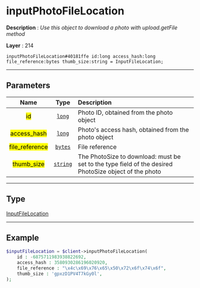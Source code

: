 # inputPhotoFileLocation

**Description** : *Use this object to download a photo with upload\.getFile method*

**Layer** : 214

```tl
inputPhotoFileLocation#40181ffe id:long access_hash:long file_reference:bytes thumb_size:string = InputFileLocation;
```

---

## Parameters

| Name | Type | Description |
| :---: | :---: | :--- |
| <mark>id</mark> | [`long`](type/long) | Photo ID, obtained from the photo object |
| <mark>access_hash</mark> | [`long`](type/long) | Photo's access hash, obtained from the photo object |
| <mark>file_reference</mark> | [`bytes`](type/bytes) | File reference |
| <mark>thumb_size</mark> | [`string`](type/string) | The PhotoSize to download: must be set to the type field of the desired PhotoSize object of the photo |

---

## Type

[InputFileLocation](type/InputFileLocation)

---

## Example

```php
$inputFileLocation = $client->inputPhotoFileLocation(
	id : -6875711983938822692,
	access_hash : 3580930286196020920,
	file_reference : "\x4c\x69\x76\x65\x50\x72\x6f\x74\x6f",
	thumb_size : 'gpxzD1PV4T7kGy0l',
);
```